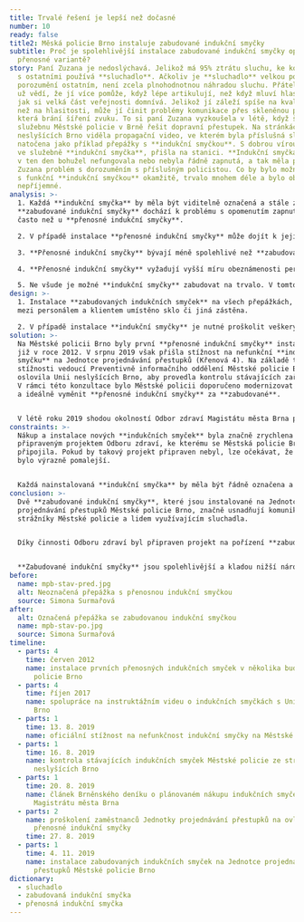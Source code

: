 ```yaml
---
title: Trvalé řešení je lepší než dočasné
number: 10
ready: false
title2: Měská policie Brno instaluje zabudované indukční smyčky
subtitle: Proč je spolehlivější instalace zabudované indukční smyčky oproti její
  přenosné variantě?
story: Paní Zuzana je nedoslýchavá. Jelikož má 95% ztrátu sluchu, ke komunikaci
  s ostatními používá **sluchadlo**. Ačkoliv je **sluchadlo** velkou pomocí pro
  porozumění ostatním, není zcela plnohodnotnou náhradou sluchu. Přátelé Zuzany
  už vědí, že jí více pomůže, když lépe artikulují, než když mluví hlasitěji,
  jak si velká část veřejnosti domnívá. Jelikož jí záleží spíše na kvalitě zvuku
  než na hlasitosti, může jí činit problémy komunikace přes skleněnou přepážku,
  která brání šíření zvuku. To si paní Zuzana vyzkoušela v létě, když šla na
  služebnu Městské policie v Brně řešit dopravní přestupek. Na stránkách Unie
  neslyšících Brno viděla propagační video, ve kterém byla příslušná služebna
  natočena jako příklad přepážky s **indukční smyčkou**. S dobrou vírou, že je
  ve služebně **indukční smyčka**, přišla na stanici. **Indukční smyčka** ale
  v ten den bohužel nefungovala nebo nebyla řádně zapnutá, a tak měla paní
  Zuzana problém s dorozuměním s příslušným policistou. Co by bylo možné vyřešit
  s funkční **indukční smyčkou** okamžitě, trvalo mnohem déle a bylo oboustraně
  nepříjemné.
analysis: >-
  1. Každá **indukční smyčka** by měla být viditelně označená a stále zapnutá. U
  **zabudované indukční smyčky** dochází k problému s opomenutím zapnutí méně
  často než u **přenosné indukční smyčky**.

  2. V případě instalace **přenosné indukční smyčky** může dojít k jejímu posunutí. Smyčka tedy vysílá signál do místa, kde uživatel **sluchadla** nestojí, takže signál dobře neslyší.

  3. **Přenosné indukční smyčky** bývají méně spolehlivé než **zabudované indukční smyčky**.

  4. **Přenosné indukční smyčky** vyžadují vyšší míru obeznámenosti persánálu s technologií indukce než je tomu u **zabudovaných indukčních smyček**.

  5. Ne všude je možné **indukční smyčky** zabudovat na trvalo. V tomto případě musí být řádně proškolen personál, jak **indukční smyčku** ovládat.
design: >-
  1. Instalace **zabudovaných indukčních smyček** na všech přepážkách, kde je
  mezi personálem a klientem umístěno sklo či jiná zástěna.

  2. V případě instalace **indukční smyčky** je nutné proškolit veškerý personál pracující na přepážkách. Obzvláště důležité je toto školení v případě, je-li instalována **přenosná indukční smyčka**, která vyžaduje složitější ovládání.
solution: >-
  Na Městské policii Brno byly první **přenosné indukční smyčky** instalovány
  již v roce 2012. V srpnu 2019 však přišla stížnost na nefunkční **indukční
  smyčku** na Jednotce projednávání přestupků (Křenová 4). Na základě této
  stížnosti vedoucí Preventivně informačního oddělení Městské policie Brno
  oslovila Unii neslyšících Brno, aby provedla kontrolu stávajících zařízení.
  V rámci této konzultace bylo Městské policii doporučeno modernizovat zařízení
  a ideálně vyměnit **přenosné indukční smyčky** za **zabudované**. 


  V létě roku 2019 shodou okolností Odbor zdraví Magistátu města Brna připravoval projekt na nákup **indukčních smyček** pro několik odborů a pracovišť magistrátu s přepážkámi. O této skutečnosti se vedoucí Preventivně informačního oddělení Městské policie Brno dočetla v denním tisku a kontaktovala Odbor zdraví s žádostí o připojení k projektu a zakoupení dvou **zabudovaných indukčních smyček** pro Jednotku projednávání přestupků. Jelikož Městská policie Brno administrativně spadá pod Magistrát města Brna, bylo žádosti ze strany Odboru zdraví vyhověno. Instalace a označení **indukčních smyček** proběhlo 4. listopadu 2019, tedy pouhých 84 dní od podání stížnosti na nefunkční **indukční smyčku** na témže pracovišti. Stávající i noví zaměstnanci Městské policie Brno jsou proškoleni na ovládání **indukčních smyček**, tudíž problém, který se vyskytl v srpnu roku 2019, by se již neměl opakovat.
constraints: >-
  Nákup a instalace nových **indukčních smyček** byla značně zrychlena již
  připraveným projektem Odboru zdraví, ke kterému se Městská policie Brno
  připojila. Pokud by takový projekt připraven nebyl, lze očekávat, že by řešení
  bylo výrazně pomalejší. 


  Každá nainstalovaná **indukční smyčka** by měla být řádně označena a personál, který indukční smyčku používá, by měl být proškolen (např. vědět, že je nutné mluvit do mikrofonu apod.). Je nutné myslet na opakování takových školení a především školení nových zaměstnanců.
conclusion: >-
  Dvě **zabudované indukční smyčky**, které jsou instalované na Jednotce
  projednávání přestupků Městské policie Brno, značně usnadňují komunikaci mezi
  strážníky Městské policie a lidem využívajícím sluchadla.


  Díky činnosti Odboru zdraví byl připraven projekt na pořízení **zabudovaných indukčních smyček**, ke kterému se mohla připojit i Městská policie Brno a identifikovaný problém rychle vyřešit.


  **Zabudované indukční smyčky** jsou spolehlivější a kladou nižší nároky na personál než je tomu u **přenosných indukčních smyček.**
before:
  name: mpb-stav-pred.jpg
  alt: Neoznačená přepážka s přenosnou indukční smyčkou
  source: Simona Surmařová
after:
  alt: Označená přepážka se zabudovanou indukční smyčkou
  name: mpb-stav-po.jpg
  source: Simona Surmařová
timeline:
  - parts: 4
    time: červen 2012
    name: instalace prvních přenosných indukčních smyček v několika budovách Městské
      policie Brno
  - parts: 4
    time: říjen 2017
    name: spolupráce na instruktážním videu o indukčních smyčkách s Unií neslyšících
      Brno
  - parts: 1
    time: 13. 8. 2019
    name: oficiální stížnost na nefunkčnost indukční smyčky na Městské policii Brno
  - parts: 1
    time: 16. 8. 2019
    name: kontrola stávajících indukčních smyček Městské policie ze strany Unie
      neslyšících Brno
  - parts: 1
    time: 20. 8. 2019
    name: článek Brněnského deníku o plánovaném nákupu indukčních smyček ze strany
      Magistrátu města Brna
  - parts: 2
    name: proškolení zaměstnanců Jednotky projednávání přestupků na ovládání
      přenosné indukční smyčky
    time: 27. 8. 2019
  - parts: 1
    time: 4. 11. 2019
    name: instalace zabudovaných indukčních smyček na Jednotce projednávání
      přestupků Městské policie Brno
dictionary:
  - sluchadlo
  - zabudovaná indukční smyčka
  - přenosná indukční smyčka
---
```

